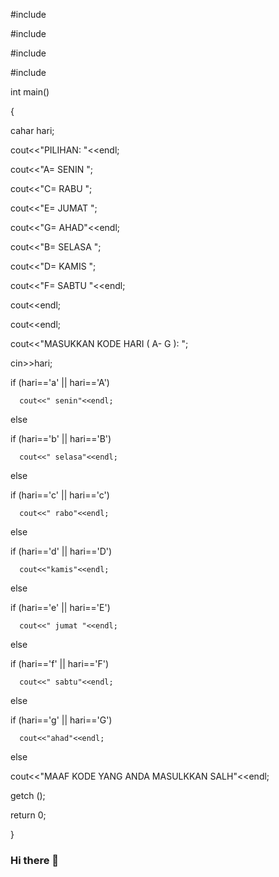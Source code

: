 #include <iostram>

#include <conio>

#include <stdlib>

#include <iomanip>

int main()

{

cahar hari;

 cout<<"PILIHAN:   "<<endl;

 cout<<"A= SENIN   ";

 cout<<"C= RABU    ";

 cout<<"E= JUMAT  ";

 cout<<"G= AHAD"<<endl;

 cout<<"B= SELASA  ";

 cout<<"D= KAMIS   ";

 cout<<"F= SABTU    "<<endl;

 cout<<endl;

 cout<<endl;

 cout<<"MASUKKAN KODE HARI ( A- G ): ";

cin>>hari;

if (hari=='a' || hari=='A')

      cout<<" senin"<<endl;

else

if (hari=='b' || hari=='B')

      cout<<" selasa"<<endl;

else

if (hari=='c' || hari=='c')

      cout<<" rabo"<<endl;

else

if (hari=='d' || hari=='D')

      cout<<"kamis"<<endl;

else

if (hari=='e' || hari=='E')

      cout<<" jumat "<<endl;

else

if (hari=='f' || hari=='F')

      cout<<" sabtu"<<endl;

else

if (hari=='g' || hari=='G')

      cout<<"ahad"<<endl;

else

cout<<"MAAF KODE YANG ANDA MASULKKAN SALH"<<endl;

 getch ();

 return 0;

 }




### Hi there 👋

<!--
**anggun-Krd/anggun-Krd** is a ✨ _special_ ✨ repository because its `README.md` (this file) appears on your GitHub profile.

Here are some ideas to get you started:

- 🔭 I’m currently working on ...
- 🌱 I’m currently learning ...
- 👯 I’m looking to collaborate on ...
- 🤔 I’m looking for help with ...
- 💬 Ask me about ...
- 📫 How to reach me: ...
- 😄 Pronouns: ...
- ⚡ Fun fact: ...
-->
